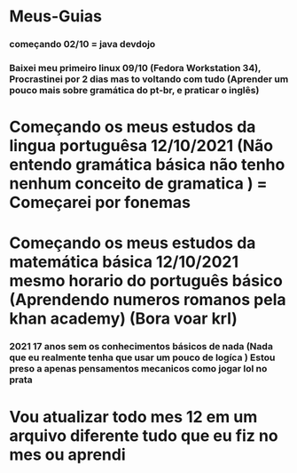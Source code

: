 # Meus-Guias

### começando 02/10 = java devdojo

### Baixei meu primeiro linux 09/10 (Fedora Workstation 34), Procrastinei por 2 dias mas to voltando com tudo (Aprender um pouco mais sobre gramática do pt-br, e praticar o inglês)


# Começando os meus estudos da lingua portuguêsa 12/10/2021  (Não entendo gramática básica não tenho nenhum conceito de gramatica ) = Começarei por fonemas

# Começando os meus estudos da matemática básica 12/10/2021 mesmo horario do português básico (Aprendendo numeros romanos pela khan academy) (Bora voar krl)

### 2021 17 anos sem os conhecimentos básicos de nada (Nada que eu realmente tenha que usar um pouco de logíca ) Estou preso a apenas pensamentos mecanicos como jogar lol no prata


#                      Vou atualizar todo mes 12 em um arquivo diferente tudo que eu fiz no mes ou aprendi 

